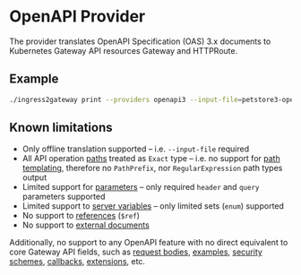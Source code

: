 # OpenAPI Provider

The provider translates OpenAPI Specification (OAS) 3.x documents to Kubernetes Gateway API resources Gateway and HTTPRoute.

## Example

```sh
./ingress2gateway print --providers openapi3 --input-file=petstore3-openapi.json
```

## Known limitations

* Only offline translation supported – i.e. `--input-file` required
* All API operation [paths](https://swagger.io/specification/v3/#paths-object) treated as `Exact` type – i.e. no support for [path templating](https://swagger.io/specification/v3/#path-templating), therefore no `PathPrefix`, nor `RegularExpression` path types output
* Limited support for [parameters](https://swagger.io/specification/v3/#parameter-object) – only required `header` and `query` parameters supported
* Limited support to [server variables](https://swagger.io/specification/v3/#server-variable-object) – only limited sets (`enum`) supported
* No support to [references](https://swagger.io/specification/v3/#reference-object) (`$ref`)
* No support to [external documents](https://swagger.io/specification/v3/#external-documentation-object)

Additionally, no support to any OpenAPI feature with no direct equivalent to core Gateway API fields, such as [request bodies](https://swagger.io/specification/v3/#request-body-object), [examples](https://swagger.io/specification/v3/#example-object), [security schemes](https://swagger.io/specification/v3/#security-scheme-object), [callbacks](https://swagger.io/specification/v3/#callback-object), [extensions](https://swagger.io/specification/v3/#specification-extensions), etc.
